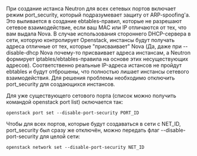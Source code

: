 При создание истанса Neutron для всех сетевых портов включает режим port_security, который подразумевает защиту от ARP-spoofing'а. Это выливается в создание ebtables-правил, которые не разрешают сетевое взаимодействие, если ваш MAC или IP отличаются от тех, что вам выдала Nova. В случае использования стороннего DHCP-сервера в сети, которую контролирует Openstack, инстансы будут получать адреса отличные от тех, которые "присваивает" Nova (Да, даже при --disable-dhcp Nova почему-то присваивает адреса инстансам, а Neutron формирует iptables/ebtables-правила на основе этих несуществующих адресов). Соответственно реальные IP-адреса истансов не пройдут ebtables и будут отброшены, что полностью лишает инстансы сетевого взаимодействия. Для решения проблемы необходимо отключить  port_security для создающихся инстансов.

Для уже существующего сетового порта (список можно получить командой openstack port list) оключается так:
```
openstack port set --disable-port-security PORT_ID
```

Чтобы для всех портов, которые будут создаваться в сети с NET_ID, port_security был сразу же отключён, можно передать флаг --disable-port-security для целой сети:

```
openstack network set --disable-port-security NET_ID
```
